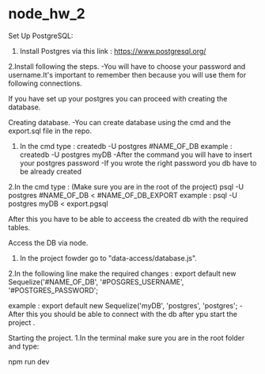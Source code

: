 # node_hw_2

Set Up PostgreSQL: 
1. Install Postgres via this link : 
https://www.postgresql.org/

2.Install following the steps. 
-You will have to choose your password and username.It's important to remember then because you will use them for following connections.

If you have set up your postgres you can proceed with creating the database. 

Creating database. 
-You can create database using the cmd and the export.sql file in the repo.

1. In the cmd type : 
createdb -U postgres #NAME_OF_DB 
example : createdb -U postgres myDB
-After the command you will have to insert your postgres password 
-If you wrote the right password you db have to be already created

2.In the cmd type : 
(Make sure you are in the root of the project)
psql -U postgres #NAME_OF_DB  < #NAME_OF_DB_EXPORT
example : psql -U postgres myDB < export.pgsql

After this you have to be able to acceess the created db with the required tables.

Access the DB via node. 

1. In the project fowder go to "data-access/database.js".

2.In the following line make the required changes :
  export default new Sequelize('#NAME_OF_DB', '#POSGRES_USERNAME', '#POSTGRES_PASSWORD';
  
  example : export default new Sequelize('myDB', 'postgres', 'postgres';
-After this you should be able to connect with the db after ypu start the project . 

Starting the project. 
1.In the terminal make sure you are in the root folder and type: 

npm run dev
